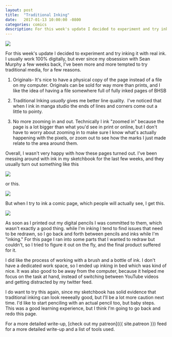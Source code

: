 ```yaml
---
layout: post
title:  "Traditional Inking"
date:   2017-01-13 10:00:00 -0800
categories: comics
description: For this week's update I decided to experiment and try inking it with real ink. I usually work 100% digitally, but ever since my obsession with Sean Murphy a few weeks back, I've been more and more tempted to try traditional media, for a few reasons.
---
```


![](http://i.imgur.com/yR7B57O.jpg)

For this week's update I decided to experiment and try inking it with real ink. I usually work 100% digitally, but ever since my obsession with Sean Murphy a few weeks back, I've been more and more tempted to try traditional media, for a few reasons.

1) Originals- It's nice to have a physical copy of the page instead of a file on my computer. Originals can be sold for way more than prints, and I like the idea of having a file somewhere full of fully inked pages of BHSB

2) Traditional Inking <i>usually</i> gives me better line quality.  I've noticed that when I ink in manga studio the ends of lines and corners come out a little to pointy.

3) No more zooming in and out. Technically I ink "zoomed in" because the page is a lot bigger than what you'd see in print or online, but I don't have to worry about zooming in to make sure I know what's actually happening with the pixels, or zoom out to see how the marks I just made relate to the area around them.

Overall, I wasn't very happy with how these pages turned out. I've been messing around with ink in my sketchbook for the last few weeks, and they usually turn out something like this

![](http://i.imgur.com/9eLvmj6.jpg)

or this.

![](http://i.imgur.com/dejFfc4.jpg?1)

But when I try to ink a comic page, which people will actually see, I get this.

![](http://i.imgur.com/KEEG5Qi.jpg)

As soon as I printed out my digital pencils I was committed to them, which wasn't exactly a good thing. while I'm inking I tend to find issues that need to be redrawn, so I go back and forth between pencils and inks while I'm "inking." For this page I ran into some parts that I wanted to redraw but couldn't, so I tried to figure it out on the fly, and the final product suffered for it.

I did like the process of working with a brush and a bottle of ink. I don't have a dedicated work space, so I ended up inking in bed which was kind of nice. It was also good to be away from the computer, because it helped me focus on the task at hand, instead of switching between YouTube videos and getting distracted by my twitter feed.

I do want to try this again, since my sketchbook has solid evidence that traditional inking can look reeeeally good, but I'll be a lot more caution next time. I'd like to start penciling with an actual pencil too, but baby steps.  This was a good learning experience, but I think I'm going to go back and redo this page.

For a more detailed write-up, [check out my patreon]({{ site.patreon }}) feed for a more detailed write-up and a list of tools used.
